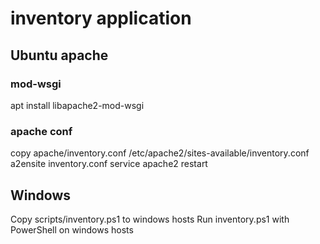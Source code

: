 # inventory application

## Ubuntu apache

### mod-wsgi
apt install libapache2-mod-wsgi

### apache conf
copy apache/inventory.conf /etc/apache2/sites-available/inventory.conf
a2ensite inventory.conf
service apache2 restart


## Windows
Copy scripts/inventory.ps1 to windows hosts
Run inventory.ps1 with PowerShell on windows hosts
